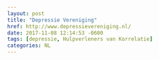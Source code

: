```yaml
---
layout: post
title: "Depressie Vereniging"
href: http://www.depressievereniging.nl/
date: 2017-11-08 12:14:53 -0600
tags: [depressie, Hulpverleners van Korrelatie]
categories: NL
---
```

